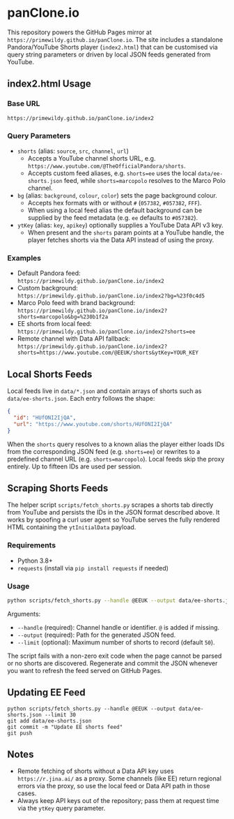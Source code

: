 # panClone.io

This repository powers the GitHub Pages mirror at
`https://primewildy.github.io/panClone.io`. The site includes a standalone
Pandora/YouTube Shorts player (`index2.html`) that can be customised via query
string parameters or driven by local JSON feeds generated from YouTube.

## index2.html Usage

### Base URL

```
https://primewildy.github.io/panClone.io/index2
```

### Query Parameters

- `shorts` (alias: `source`, `src`, `channel`, `url`)
  - Accepts a YouTube channel shorts URL, e.g.
    `https://www.youtube.com/@TheOfficialPandora/shorts`.
  - Accepts custom feed aliases, e.g. `shorts=ee` uses the local
    `data/ee-shorts.json` feed, while `shorts=marcopolo` resolves to the Marco
    Polo channel.
- `bg` (alias: `background`, `colour`, `color`) sets the page background colour.
  - Accepts hex formats with or without `#` (`057382`, `#057382`, `FFF`).
  - When using a local feed alias the default background can be supplied by the
    feed metadata (e.g. `ee` defaults to `#057382`).
- `ytKey` (alias: `key`, `apikey`) optionally supplies a YouTube Data API v3 key.
  - When present and the `shorts` param points at a YouTube handle, the player
    fetches shorts via the Data API instead of using the proxy.

### Examples

- Default Pandora feed:
  `https://primewildy.github.io/panClone.io/index2`
- Custom background:
  `https://primewildy.github.io/panClone.io/index2?bg=%23f0c4d5`
- Marco Polo feed with brand background:
  `https://primewildy.github.io/panClone.io/index2?shorts=marcopolo&bg=%230b1f2a`
- EE shorts from local feed:
  `https://primewildy.github.io/panClone.io/index2?shorts=ee`
- Remote channel with Data API fallback:
  `https://primewildy.github.io/panClone.io/index2?shorts=https://www.youtube.com/@EEUK/shorts&ytKey=YOUR_KEY`

## Local Shorts Feeds

Local feeds live in `data/*.json` and contain arrays of shorts such as
`data/ee-shorts.json`. Each entry follows the shape:

```json
{
  "id": "HUfONI2IjQA",
  "url": "https://www.youtube.com/shorts/HUfONI2IjQA"
}
```

When the `shorts` query resolves to a known alias the player either loads IDs
from the corresponding JSON feed (e.g. `shorts=ee`) or rewrites to a predefined
channel URL (e.g. `shorts=marcopolo`). Local feeds skip the proxy entirely. Up
to fifteen IDs are used per session.

## Scraping Shorts Feeds

The helper script `scripts/fetch_shorts.py` scrapes a shorts tab directly from
YouTube and persists the IDs in the JSON format described above. It works by
spoofing a curl user agent so YouTube serves the fully rendered HTML containing
the `ytInitialData` payload.

### Requirements

- Python 3.8+
- `requests` (install via `pip install requests` if needed)

### Usage

```bash
python scripts/fetch_shorts.py --handle @EEUK --output data/ee-shorts.json --limit 30
```

Arguments:

- `--handle` (required): Channel handle or identifier. `@` is added if missing.
- `--output` (required): Path for the generated JSON feed.
- `--limit` (optional): Maximum number of shorts to record (default `50`).

The script fails with a non-zero exit code when the page cannot be parsed or no
shorts are discovered. Regenerate and commit the JSON whenever you want to refresh
the feed served on GitHub Pages.

## Updating EE Feed

```
python scripts/fetch_shorts.py --handle @EEUK --output data/ee-shorts.json --limit 30
git add data/ee-shorts.json
git commit -m "Update EE shorts feed"
git push
```

## Notes

- Remote fetching of shorts without a Data API key uses `https://r.jina.ai/` as a
  proxy. Some channels (like EE) return regional errors via the proxy, so use the
  local feed or Data API path in those cases.
- Always keep API keys out of the repository; pass them at request time via the
  `ytKey` query parameter.
